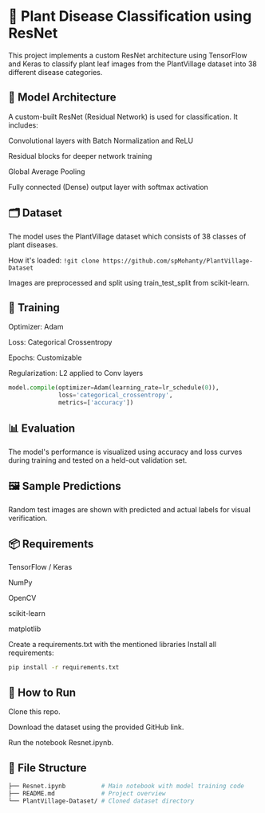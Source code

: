 # 🌿 Plant Disease Classification using ResNet
This project implements a custom ResNet architecture using TensorFlow and Keras to classify plant leaf images from the PlantVillage dataset into 38 different disease categories.

## 🧠 Model Architecture
A custom-built ResNet (Residual Network) is used for classification. It includes:

Convolutional layers with Batch Normalization and ReLU

Residual blocks for deeper network training

Global Average Pooling

Fully connected (Dense) output layer with softmax activation

## 🗂 Dataset
The model uses the PlantVillage dataset which consists of 38 classes of plant diseases.

How it's loaded:
 ```!git clone https://github.com/spMohanty/PlantVillage-Dataset ```

Images are preprocessed and split using train_test_split from scikit-learn.

## 🧪 Training
Optimizer: Adam

Loss: Categorical Crossentropy

Epochs: Customizable

Regularization: L2 applied to Conv layers

```python 
model.compile(optimizer=Adam(learning_rate=lr_schedule(0)),
              loss='categorical_crossentropy',
              metrics=['accuracy'])
```
## 📊 Evaluation
The model's performance is visualized using accuracy and loss curves during training and tested on a held-out validation set.

## 🖼 Sample Predictions
Random test images are shown with predicted and actual labels for visual verification.

## 📦 Requirements
TensorFlow / Keras

NumPy

OpenCV

scikit-learn

matplotlib

Create a requirements.txt with the mentioned libraries
Install all requirements:

``` bash
pip install -r requirements.txt
```
## 🚀 How to Run
Clone this repo.

Download the dataset using the provided GitHub link.

Run the notebook Resnet.ipynb.

## 📁 File Structure
``` bash
├── Resnet.ipynb          # Main notebook with model training code
├── README.md             # Project overview
└── PlantVillage-Dataset/ # Cloned dataset directory
```
